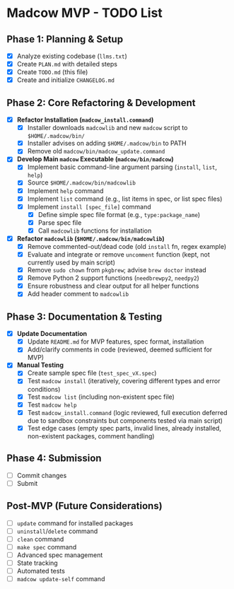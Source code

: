 # Madcow MVP - TODO List

## Phase 1: Planning & Setup
- [x] Analyze existing codebase (`llms.txt`)
- [x] Create `PLAN.md` with detailed steps
- [x] Create `TODO.md` (this file)
- [x] Create and initialize `CHANGELOG.md`

## Phase 2: Core Refactoring & Development
- [x] **Refactor Installation (`madcow_install.command`)**
    - [x] Installer downloads `madcowlib` and new `madcow` script to `$HOME/.madcow/bin/`
    - [x] Installer advises on adding `$HOME/.madcow/bin` to PATH
    - [x] Remove old `madcow/bin/madcow_update.command`
- [x] **Develop Main `madcow` Executable (`madcow/bin/madcow`)**
    - [x] Implement basic command-line argument parsing (`install`, `list`, `help`)
    - [x] Source `$HOME/.madcow/bin/madcowlib`
    - [x] Implement `help` command
    - [x] Implement `list` command (e.g., list items in spec, or list spec files)
    - [x] Implement `install [spec_file]` command
        - [x] Define simple spec file format (e.g., `type:package_name`)
        - [x] Parse spec file
        - [x] Call `madcowlib` functions for installation
- [x] **Refactor `madcowlib` (`$HOME/.madcow/bin/madcowlib`)**
    - [x] Remove commented-out/dead code (old `install` fn, regex example)
    - [x] Evaluate and integrate or remove `uncomment` function (kept, not currently used by main script)
    - [x] Remove `sudo chown` from `pkgbrew`; advise `brew doctor` instead
    - [x] Remove Python 2 support functions (`needbrewpy2`, `needpy2`)
    - [x] Ensure robustness and clear output for all helper functions
    - [x] Add header comment to `madcowlib`

## Phase 3: Documentation & Testing
- [x] **Update Documentation**
    - [x] Update `README.md` for MVP features, spec format, installation
    - [x] Add/clarify comments in code (reviewed, deemed sufficient for MVP)
- [x] **Manual Testing**
    - [x] Create sample spec file (`test_spec_vX.spec`)
    - [x] Test `madcow install` (iteratively, covering different types and error conditions)
    - [x] Test `madcow list` (including non-existent spec file)
    - [x] Test `madcow help`
    - [x] Test `madcow_install.command` (logic reviewed, full execution deferred due to sandbox constraints but components tested via main script)
    - [x] Test edge cases (empty spec parts, invalid lines, already installed, non-existent packages, comment handling)

## Phase 4: Submission
- [ ] Commit changes
- [ ] Submit

## Post-MVP (Future Considerations)
- [ ] `update` command for installed packages
- [ ] `uninstall`/`delete` command
- [ ] `clean` command
- [ ] `make spec` command
- [ ] Advanced spec management
- [ ] State tracking
- [ ] Automated tests
- [ ] `madcow update-self` command
